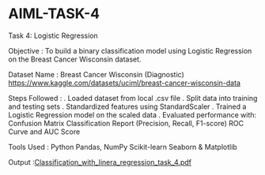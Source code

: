# AIML-TASK-4
Task 4: Logistic Regression

Objective : To build a binary classification model using Logistic Regression on the Breast Cancer Wisconsin dataset.

Dataset Name :  Breast Cancer Wisconsin (Diagnostic) https://www.kaggle.com/datasets/uciml/breast-cancer-wisconsin-data

Steps Followed :
. Loaded dataset from local .csv file 
. Split data into training and testing sets 
. Standardized features using StandardScaler
. Trained a Logistic Regression model on the scaled data
. Evaluated performance with:
Confusion Matrix
Classification Report (Precision, Recall, F1-score)
ROC Curve and AUC Score

Tools Used :
Python
Pandas, NumPy
Scikit-learn
Seaborn & Matplotlib

Output :[Classification_with_linera_regression_task_4.pdf](https://github.com/user-attachments/files/20951667/Classification_with_linera_regression_task_4.pdf)
